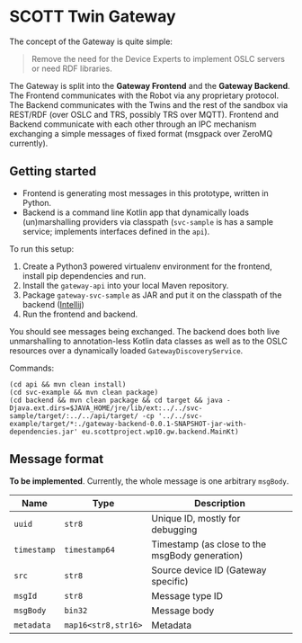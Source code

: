 # SCOTT Twin Gateway

The concept of the Gateway is quite simple:

> Remove the need for the Device Experts to implement OSLC servers or need RDF
> libraries.

The Gateway is split into the **Gateway Frontend** and the **Gateway Backend**.
The Frontend communicates with the Robot via any proprietary protocol. The
Backend communicates with the Twins and the rest of the sandbox via REST/RDF
(over OSLC and TRS, possibly TRS over MQTT). Frontend and Backend communicate
with each other through an IPC mechanism exchanging a simple messages of fixed
format (msgpack over ZeroMQ currently).

## Getting started

* Frontend is generating most messages in this prototype, written in Python.
* Backend is a command line Kotlin app that dynamically loads (un)marshalling
  providers via classpath (`svc-sample` is has a sample service; implements
  interfaces defined in the `api`).

To run this setup:

1. Create a Python3 powered virtualenv environment for the frontend, install
   pip dependencies and run.
1. Install the `gateway-api` into your local Maven repository.
1. Package `gateway-svc-sample` as JAR and put it on the classpath of the
   backend
   ([Intellij](https://stackoverflow.com/questions/854264/how-to-add-directory-to-classpath-in-an-application-run-profile-in-intellij-idea))
1. Run the frontend and backend.

You should see messages being exchanged. The backend does both live unmarshalling to annotation-less Kotlin data classes as well as to the OSLC resources over a dynamically loaded `GatewayDiscoveryService`.

Commands:

```
(cd api && mvn clean install)
(cd svc-example && mvn clean package)
(cd backend && mvn clean package && cd target && java -Djava.ext.dirs=$JAVA_HOME/jre/lib/ext:../../svc-sample/target/:../../api/target/ -cp '../../svc-example/target/*:./gateway-backend-0.0.1-SNAPSHOT-jar-with-dependencies.jar' eu.scottproject.wp10.gw.backend.MainKt)
```

## Message format

**To be implemented**. Currently, the whole message is one arbitrary `msgBody`.

| Name        | Type                | Description                                    |
|-------------|---------------------|------------------------------------------------|
| `uuid`      | `str8`              | Unique ID, mostly for debugging                |
| `timestamp` | `timestamp64`       | Timestamp (as close to the msgBody generation) |
| `src`       | `str8`              | Source device ID (Gateway specific)            |
| `msgId`     | `str8`              | Message type ID                                |
| `msgBody`   | `bin32`             | Message body                                   |
| `metadata`  | `map16<str8,str16>` | Metadata                                       |

